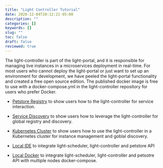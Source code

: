 ```yaml
---
title: "Light Controller Tutorial"
date: 2020-12-04T20:12:21-05:00
description: ""
categories: []
keywords: []
slug: ""
toc: false
draft: false
reviewed: true
---
```


The light-controller is part of the light-portal, and it is responsible for managing live instances in a microservices deployment in real-time. For most users who cannot deploy the light-portal or just want to set up an environment for development, we have peeled the light-portal functionality and created a free open source edition. The published docker image is free to use with a docker-compose.yml in the light-controller repository for users who prefer Docker.


* [Petstore Registry][] to show users how to the light-controller for service interaction.

* [Service Discovery][] to show users how to leverage the light-controller for global registry and discovery. 

* [Kubernetes Cluster][] to show users how to use the light-controller in a Kubernetes cluster for instance management and goblal discovery. 

* [Local IDE][] to integrate light-scheduler, light-controller and petstore API

* [Local Docker][] to integrate light-scheduler, light-controller and petsotre API with multiple nodes docker-compose.


[Petstore Registry]: /tutorial/controller/petstore-registry/
[Service Discovery]: /tutorial/controller/service-discovery/
[Kubernetes Cluster]: /tutorial/controller/kubenetes-cluster/
[Local IDE]: /tutorial/controller/local-ide/
[Local Docker]: /tutorial/controller/local-docker/
